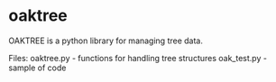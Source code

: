 oaktree
=======

OAKTREE is a python library for managing tree data.

Files:
oaktree.py - functions for handling tree structures
oak_test.py - sample of code

